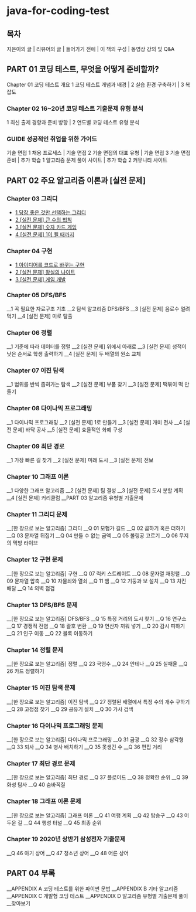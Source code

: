# java-for-coding-test

## 목차
지은이의 글 | 리뷰어의 글 | 들어가기 전에 | 이 책의 구성 | 동영상 강의 및 Q&A

## PART 01 코딩 테스트, 무엇을 어떻게 준비할까?
Chapter 01 코딩 테스트 개요
1 코딩 테스트 개념과 배경 | 2 실습 환경 구축하기 | 3 복잡도

### Chapter 02 16~20년 코딩 테스트 기출문제 유형 분석
1 최신 출제 경향과 준비 방향 | 2 연도별 코딩 테스트 유형 분석

### GUIDE 성공적인 취업을 위한 가이드
기술 면접 1 채용 프로세스 | 기술 면접 2 기술 면접의 대표 유형 | 기술 면접 3 기술 면접 준비 | 추가 학습 1 알고리즘 문제 풀이 사이트 | 추가 학습 2 커뮤니티 사이트


## PART 02 주요 알고리즘 이론과 [실전 문제]

### Chapter 03 그리디
<ul>
<li><a href="a">1 당장 좋은 것만 선택하는 그리디</a></li>
<li><a href="a">2 [실전 문제] 큰 수의 법칙</a></li>
<li><a href="a">3 [실전 문제] 숫자 카드 게임</a></li>
<li><a href="a">4 [실전 문제] 1이 될 때까지</a></li>
</ul>

### Chapter 04 구현
<ul>
<li><a href="a">1 아이디어를 코드로 바꾸는 구현</a></li>
<li><a href="a">2 [실전 문제] 왕실의 나이트</a></li>
<li><a href="a">3 [실전 문제] 게임 개발</a></li>
</ul>

### Chapter 05 DFS/BFS
__1 꼭 필요한 자료구조 기초
__2 탐색 알고리즘 DFS/BFS
__3 [실전 문제] 음료수 얼려 먹기
__4 [실전 문제] 미로 탈출

### Chapter 06 정렬
__1 기준에 따라 데이터를 정렬
__2 [실전 문제] 위에서 아래로
__3 [실전 문제] 성적이 낮은 순서로 학생 출력하기
__4 [실전 문제] 두 배열의 원소 교체

### Chapter 07 이진 탐색
__1 범위를 반씩 좁혀가는 탐색
__2 [실전 문제] 부품 찾기
__3 [실전 문제] 떡볶이 떡 만들기

### Chapter 08 다이나믹 프로그래밍
__1 다이나믹 프로그래밍
__2 [실전 문제] 1로 만들기
__3 [실전 문제] 개미 전사
__4 [실전 문제] 바닥 공사
__5 [실전 문제] 효율적인 화폐 구성

### Chapter 09 최단 경로
__1 가장 빠른 길 찾기
__2 [실전 문제] 미래 도시
__3 [실전 문제] 전보

### Chapter 10 그래프 이론
__1 다양한 그래프 알고리즘
__2 [실전 문제] 팀 결성
__3 [실전 문제] 도시 분할 계획
__4 [실전 문제] 커리큘럼
__PART 03 알고리즘 유형별 기출문제

### Chapter 11 그리디 문제
__[한 장으로 보는 알고리즘] 그리디
__Q 01 모험가 길드
__Q 02 곱하기 혹은 더하기
__Q 03 문자열 뒤집기
__Q 04 만들 수 없는 금액
__Q 05 볼링공 고르기
__Q 06 무지의 먹방 라이브

### Chapter 12 구현 문제
__[한 장으로 보는 알고리즘] 구현
__Q 07 럭키 스트레이트
__Q 08 문자열 재정렬
__Q 09 문자열 압축
__Q 10 자물쇠와 열쇠
__Q 11 뱀
__Q 12 기둥과 보 설치
__Q 13 치킨 배달
__Q 14 외벽 점검

### Chapter 13 DFS/BFS 문제
__[한 장으로 보는 알고리즘] DFS/BFS
__Q 15 특정 거리의 도시 찾기
__Q 16 연구소
__Q 17 경쟁적 전염
__Q 18 괄호 변환
__Q 19 연산자 끼워 넣기
__Q 20 감시 피하기
__Q 21 인구 이동
__Q 22 블록 이동하기

### Chapter 14 정렬 문제
__[한 장으로 보는 알고리즘] 정렬
__Q 23 국영수
__Q 24 안테나
__Q 25 실패율
__Q 26 카드 정렬하기

### Chapter 15 이진 탐색 문제
__[한 장으로 보는 알고리즘] 이진 탐색
__Q 27 정렬된 배열에서 특정 수의 개수 구하기
__Q 28 고정점 찾기
__Q 29 공유기 설치
__Q 30 가사 검색

### Chapter 16 다이나믹 프로그래밍 문제
__[한 장으로 보는 알고리즘] 다이나믹 프로그래밍
__Q 31 금광
__Q 32 정수 삼각형
__Q 33 퇴사
__Q 34 병사 배치하기
__Q 35 못생긴 수
__Q 36 편집 거리

### Chapter 17 최단 경로 문제
__[한 장으로 보는 알고리즘] 최단 경로
__Q 37 플로이드
__Q 38 정확한 순위
__Q 39 화성 탐사
__Q 40 숨바꼭질

### Chapter 18 그래프 이론 문제
__[한 장으로 보는 알고리즘] 그래프 이론
__Q 41 여행 계획
__Q 42 탑승구
__Q 43 어두운 길
__Q 44 행성 터널
__Q 45 최종 순위

### Chapter 19 2020년 상반기 삼성전자 기출문제
__Q 46 아기 상어
__Q 47 청소년 상어
__Q 48 어른 상어


## PART 04 부록
__APPENDIX A 코딩 테스트를 위한 파이썬 문법
__APPENDIX B 기타 알고리즘
__APPENDIX C 개발형 코딩 테스트
__APPENDIX D 알고리즘 유형별 기출문제 풀이
__찾아보기

